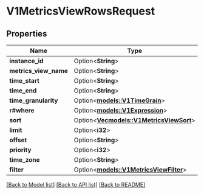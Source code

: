 # V1MetricsViewRowsRequest

## Properties

Name | Type | Description | Notes
------------ | ------------- | ------------- | -------------
**instance_id** | Option<**String**> |  | [optional]
**metrics_view_name** | Option<**String**> |  | [optional]
**time_start** | Option<**String**> |  | [optional]
**time_end** | Option<**String**> |  | [optional]
**time_granularity** | Option<[**models::V1TimeGrain**](v1TimeGrain.md)> |  | [optional]
**r#where** | Option<[**models::V1Expression**](v1Expression.md)> |  | [optional]
**sort** | Option<[**Vec<models::V1MetricsViewSort>**](v1MetricsViewSort.md)> |  | [optional]
**limit** | Option<**i32**> |  | [optional]
**offset** | Option<**String**> |  | [optional]
**priority** | Option<**i32**> |  | [optional]
**time_zone** | Option<**String**> |  | [optional]
**filter** | Option<[**models::V1MetricsViewFilter**](v1MetricsViewFilter.md)> |  | [optional]

[[Back to Model list]](../README.md#documentation-for-models) [[Back to API list]](../README.md#documentation-for-api-endpoints) [[Back to README]](../README.md)


